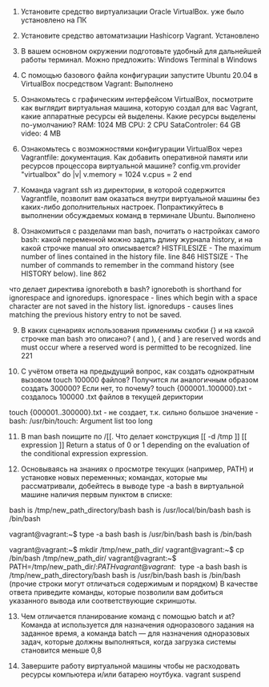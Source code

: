 1. Установите средство виртуализации Oracle VirtualBox.
уже было установлено на ПК

2. Установите средство автоматизации Hashicorp Vagrant.
Установлено

3. В вашем основном окружении подготовьте удобный для дальнейшей работы терминал. Можно предложить:
Windows Terminal в Windows

4. С помощью базового файла конфигурации запустите Ubuntu 20.04 в VirtualBox посредством Vagrant:
Выполнено

5. Ознакомьтесь с графическим интерфейсом VirtualBox, посмотрите как выглядит виртуальная машина, которую создал для вас Vagrant, какие аппаратные ресурсы ей выделены. Какие ресурсы выделены по-умолчанию?
RAM: 1024 MB
CPU: 2 CPU
SataControler: 64 GB
video: 4 MB

6. Ознакомьтесь с возможностями конфигурации VirtualBox через Vagrantfile: документация. Как добавить оперативной памяти или ресурсов процессора виртуальной машине?
config.vm.provider "virtualbox" do |v|
  v.memory = 1024
  v.cpus = 2
end

7. Команда vagrant ssh из директории, в которой содержится Vagrantfile, позволит вам оказаться внутри виртуальной машины без каких-либо дополнительных настроек. Попрактикуйтесь в выполнении обсуждаемых команд в терминале Ubuntu.
Выполнено

8. Ознакомиться с разделами man bash, почитать о настройках самого bash:
какой переменной можно задать длину журнала history, и на какой строчке manual это описывается?
HISTFILESIZE - The maximum number of lines contained in the history file. line 846
HISTSIZE - The number of commands to remember in the command history (see HISTORY below). line 862

что делает директива ignoreboth в bash?
ignoreboth is shorthand for ignorespace and ignoredups.
ignorespace - lines which begin with a space character are not saved in  the  history list.
ignoredups - causes lines matching the previous history entry to not be saved.

9. В каких сценариях использования применимы скобки {} и на какой строчке man bash это описано?
( and ), { and } are reserved words and must occur where a reserved  word  is permitted  to be recognized.
line 221

10. С учётом ответа на предыдущий вопрос, как создать однократным вызовом touch 100000 файлов? Получится ли аналогичным образом создать 300000? Если нет, то почему?
 touch {000001..100000}.txt - создалось 100000 .txt файлов в текущей дериктории
 
 touch {000001..300000}.txt - не создает, т.к. сильно большое значение
-bash: /usr/bin/touch: Argument list too long

11. В man bash поищите по /\[\[. Что делает конструкция [[ -d /tmp ]]
[[ expression ]] Return a status of 0 or 1 depending on the evaluation of the conditional  expression  expression.

12. Основываясь на знаниях о просмотре текущих (например, PATH) и установке новых переменных; командах, которые мы рассматривали, добейтесь в выводе type -a bash в виртуальной машине наличия первым пунктом в списке:

bash is /tmp/new_path_directory/bash
bash is /usr/local/bin/bash
bash is /bin/bash

vagrant@vagrant:~$ type -a bash
bash is /usr/bin/bash
bash is /bin/bash

vagrant@vagrant:~$ mkdir /tmp/new_path_dir/
vagrant@vagrant:~$ cp /bin/bash /tmp/new_path_dir/
vagrant@vagrant:~$ PATH=/tmp/new_path_dir/:$PATH
vagrant@vagrant:~$ type -a bash
bash is /tmp/new_path_directory/bash
bash is /usr/bin/bash
bash is /bin/bash
(прочие строки могут отличаться содержимым и порядком) В качестве ответа приведите команды, которые позволили вам добиться указанного вывода или соответствующие скриншоты.

13. Чем отличается планирование команд с помощью batch и at?
Команда at используется для назначения одноразового задания на заданное время, 
а команда batch — для назначения одноразовых задач, которые должны выполняться, когда загрузка системы становится меньше 0,8

14. Завершите работу виртуальной машины чтобы не расходовать ресурсы компьютера и/или батарею ноутбука.
vagrant suspend
